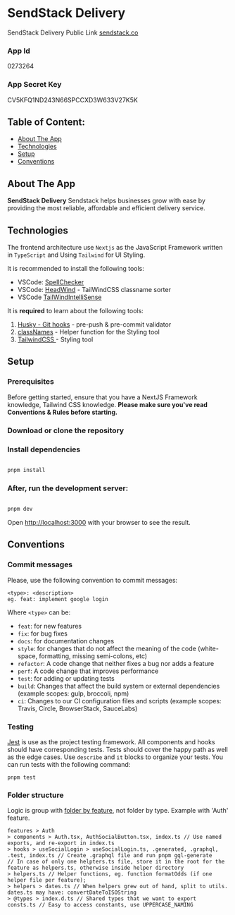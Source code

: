 # SendStack Delivery

SendStack Delivery Public Link [sendstack.co](https://SendStackDelivery.co)

### App Id
0273264

### App Secret Key
CV5KFQ1ND243N66SPCCXD3W633V27K5K

## Table of Content:

- [About The App](#about-the-app)
- [Technologies](#technologies)
- [Setup](#setup)
- [Conventions](#conventions-&-rules)

## About The App

**SendStack Delivery** Sendstack helps businesses grow with ease by providing the most reliable, affordable and efficient delivery service.

## Technologies

The frontend architecture use `Nextjs` as the JavaScript Framework written in `TypeScript` and Using `Tailwind` for UI Styling.

It is recommended to install the following tools:

- VSCode: [SpellChecker](https://marketplace.visualstudio.com/items?itemName=streetsidesoftware.code-spell-checker)
- VSCode: [HeadWind](https://marketplace.visualstudio.com/items?itemName=heybourn.headwind) - TailWindCSS classname sorter
- VSCode [TailWindIntelliSense](https://marketplace.visualstudio.com/items?itemName=bradlc.vscode-tailwindcss)

It is **required** to learn about the following tools:

1. [Husky - Git hooks](https://typicode.github.io/husky/#/) - pre-push & pre-commit validator
2. [classNames](https://github.com/JedWatson/classnames) - Helper function for the Styling tool
3. [TailwindCSS ](https://tailwindcss.com/) - Styling tool

## Setup

### Prerequisites

Before getting started, ensure that you have a NextJS Framework knowledge, Tailwind CSS knowledge. **Please make sure you've read Conventions & Rules before starting.**

### Download or clone the repository

### Install dependencies

```bash

pnpm install
```

### After, run the development server:

```bash

pnpm dev
```

Open [http://localhost:3000](http://localhost:3000) with your browser to see the result.

## Conventions

### Commit messages

Please, use the following convention to commit messages:

    <type>: <description>
    eg. feat: implement google login

Where `<type>` can be:

- `feat`: for new features
- `fix`: for bug fixes
- `docs`: for documentation changes
- `style`: for changes that do not affect the meaning of the code (white-space, formatting, missing semi-colons, etc)
- `refactor`: A code change that neither fixes a bug nor adds a feature
- `perf`: A code change that improves performance
- `test`: for adding or updating tests
- `build`: Changes that affect the build system or external dependencies (example scopes: gulp, broccoli, npm)
- `ci`: Changes to our CI configuration files and scripts (example scopes: Travis, Circle, BrowserStack, SauceLabs)

### Testing

[Jest](https://jestjs.io/) is use as the project testing framework. All components and hooks should have corresponding tests. Tests should cover the happy path as well as the edge cases. Use `describe` and `it` blocks to organize your tests. You can run tests with the following command:

    pnpm test

### Folder structure

Logic is group with [folder by feature](https://softwareengineering.stackexchange.com/questions/338597/folder-by-type-or-folder-by-feature), not folder by type.
Example with 'Auth' feature.

```
features > Auth
> components > Auth.tsx, AuthSocialButton.tsx, index.ts // Use named exports, and re-export in index.ts
> hooks > useSocialLogin > useSocialLogin.ts, .generated, .graphql, .test, index.ts // Create .graphql file and run pnpm gql-generate
// In case of only one helpters.ts file, store it in the root for the feature as helpers.ts, otherwise inside helper directory
> helpers.ts // Helper functions, eg. function formatOdds (if one helper file per feature);
> helpers > dates.ts // When helpers grew out of hand, split to utils. dates.ts may have: convertDateToISOString
> @types > index.d.ts // Shared types that we want to export
consts.ts // Easy to access constants, use UPPERCASE_NAMING

```
